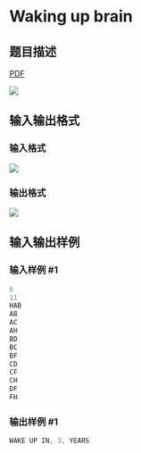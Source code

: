 # Waking up brain

## 题目描述

[problemUrl]: https://uva.onlinejudge.org/index.php?option=com_onlinejudge&Itemid=8&category=17&page=show_problem&problem=1448

[PDF](https://uva.onlinejudge.org/external/105/p10507.pdf)

![](https://cdn.luogu.com.cn/upload/vjudge_pic/UVA10507/ad111da030d4e1a8531e062263d9d0b084c956b0.png)

## 输入输出格式

### 输入格式

![](https://cdn.luogu.com.cn/upload/vjudge_pic/UVA10507/16ae0b092404766b056246456a7f6d9dd84bb1d5.png)

### 输出格式

![](https://cdn.luogu.com.cn/upload/vjudge_pic/UVA10507/1b4bf8add93039c656b2945ae39938c9960f6a8a.png)

## 输入输出样例

### 输入样例 #1

```cpp
6
11
HAB
AB
AC
AH
BD
BC
BF
CD
CF
CH
DF
FH
```


### 输出样例 #1

```cpp
WAKE UP IN, 3, YEARS
```



